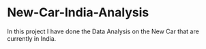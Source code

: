 # New-Car-India-Analysis

In this project I have done the Data Analysis on the New Car that are currently in India.
